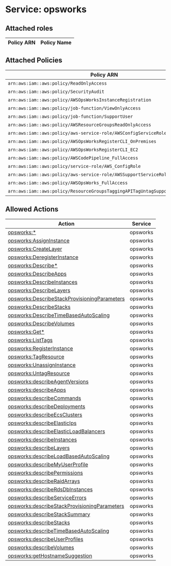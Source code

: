 # Service: opsworks

## Attached roles

| Policy ARN | Policy Name |
|------------|-------------|
## Attached Policies

| Policy ARN | Policy Name |
|------------|-------------|
| `arn:aws:iam::aws:policy/ReadOnlyAccess` | [ReadOnlyAccess](../policies.md#readonlyaccess) |
| `arn:aws:iam::aws:policy/SecurityAudit` | [SecurityAudit](../policies.md#securityaudit) |
| `arn:aws:iam::aws:policy/AWSOpsWorksInstanceRegistration` | [AWSOpsWorksInstanceRegistration](../policies.md#awsopsworksinstanceregistration) |
| `arn:aws:iam::aws:policy/job-function/ViewOnlyAccess` | [ViewOnlyAccess](../policies.md#viewonlyaccess) |
| `arn:aws:iam::aws:policy/job-function/SupportUser` | [SupportUser](../policies.md#supportuser) |
| `arn:aws:iam::aws:policy/AWSResourceGroupsReadOnlyAccess` | [AWSResourceGroupsReadOnlyAccess](../policies.md#awsresourcegroupsreadonlyaccess) |
| `arn:aws:iam::aws:policy/aws-service-role/AWSConfigServiceRolePolicy` | [AWSConfigServiceRolePolicy](../policies.md#awsconfigservicerolepolicy) |
| `arn:aws:iam::aws:policy/AWSOpsWorksRegisterCLI_OnPremises` | [AWSOpsWorksRegisterCLI_OnPremises](../policies.md#awsopsworksregistercli_onpremises) |
| `arn:aws:iam::aws:policy/AWSOpsWorksRegisterCLI_EC2` | [AWSOpsWorksRegisterCLI_EC2](../policies.md#awsopsworksregistercli_ec2) |
| `arn:aws:iam::aws:policy/AWSCodePipeline_FullAccess` | [AWSCodePipeline_FullAccess](../policies.md#awscodepipeline_fullaccess) |
| `arn:aws:iam::aws:policy/service-role/AWS_ConfigRole` | [AWS_ConfigRole](../policies.md#aws_configrole) |
| `arn:aws:iam::aws:policy/aws-service-role/AWSSupportServiceRolePolicy` | [AWSSupportServiceRolePolicy](../policies.md#awssupportservicerolepolicy) |
| `arn:aws:iam::aws:policy/AWSOpsWorks_FullAccess` | [AWSOpsWorks_FullAccess](../policies.md#awsopsworks_fullaccess) |
| `arn:aws:iam::aws:policy/ResourceGroupsTaggingAPITagUntagSupportedResources` | [ResourceGroupsTaggingAPITagUntagSupportedResources](../policies.md#resourcegroupstaggingapitaguntagsupportedresources) |

## Allowed Actions

| Action | Service |
|--------|---------|
| [opsworks:*](../actions.md#opsworks:all) | opsworks |
| [opsworks:AssignInstance](../actions.md#opsworks:assigninstance) | opsworks |
| [opsworks:CreateLayer](../actions.md#opsworks:createlayer) | opsworks |
| [opsworks:DeregisterInstance](../actions.md#opsworks:deregisterinstance) | opsworks |
| [opsworks:Describe*](../actions.md#opsworks:describeall) | opsworks |
| [opsworks:DescribeApps](../actions.md#opsworks:describeapps) | opsworks |
| [opsworks:DescribeInstances](../actions.md#opsworks:describeinstances) | opsworks |
| [opsworks:DescribeLayers](../actions.md#opsworks:describelayers) | opsworks |
| [opsworks:DescribeStackProvisioningParameters](../actions.md#opsworks:describestackprovisioningparameters) | opsworks |
| [opsworks:DescribeStacks](../actions.md#opsworks:describestacks) | opsworks |
| [opsworks:DescribeTimeBasedAutoScaling](../actions.md#opsworks:describetimebasedautoscaling) | opsworks |
| [opsworks:DescribeVolumes](../actions.md#opsworks:describevolumes) | opsworks |
| [opsworks:Get*](../actions.md#opsworks:getall) | opsworks |
| [opsworks:ListTags](../actions.md#opsworks:listtags) | opsworks |
| [opsworks:RegisterInstance](../actions.md#opsworks:registerinstance) | opsworks |
| [opsworks:TagResource](../actions.md#opsworks:tagresource) | opsworks |
| [opsworks:UnassignInstance](../actions.md#opsworks:unassigninstance) | opsworks |
| [opsworks:UntagResource](../actions.md#opsworks:untagresource) | opsworks |
| [opsworks:describeAgentVersions](../actions.md#opsworks:describeagentversions) | opsworks |
| [opsworks:describeApps](../actions.md#opsworks:describeapps) | opsworks |
| [opsworks:describeCommands](../actions.md#opsworks:describecommands) | opsworks |
| [opsworks:describeDeployments](../actions.md#opsworks:describedeployments) | opsworks |
| [opsworks:describeEcsClusters](../actions.md#opsworks:describeecsclusters) | opsworks |
| [opsworks:describeElasticIps](../actions.md#opsworks:describeelasticips) | opsworks |
| [opsworks:describeElasticLoadBalancers](../actions.md#opsworks:describeelasticloadbalancers) | opsworks |
| [opsworks:describeInstances](../actions.md#opsworks:describeinstances) | opsworks |
| [opsworks:describeLayers](../actions.md#opsworks:describelayers) | opsworks |
| [opsworks:describeLoadBasedAutoScaling](../actions.md#opsworks:describeloadbasedautoscaling) | opsworks |
| [opsworks:describeMyUserProfile](../actions.md#opsworks:describemyuserprofile) | opsworks |
| [opsworks:describePermissions](../actions.md#opsworks:describepermissions) | opsworks |
| [opsworks:describeRaidArrays](../actions.md#opsworks:describeraidarrays) | opsworks |
| [opsworks:describeRdsDbInstances](../actions.md#opsworks:describerdsdbinstances) | opsworks |
| [opsworks:describeServiceErrors](../actions.md#opsworks:describeserviceerrors) | opsworks |
| [opsworks:describeStackProvisioningParameters](../actions.md#opsworks:describestackprovisioningparameters) | opsworks |
| [opsworks:describeStackSummary](../actions.md#opsworks:describestacksummary) | opsworks |
| [opsworks:describeStacks](../actions.md#opsworks:describestacks) | opsworks |
| [opsworks:describeTimeBasedAutoScaling](../actions.md#opsworks:describetimebasedautoscaling) | opsworks |
| [opsworks:describeUserProfiles](../actions.md#opsworks:describeuserprofiles) | opsworks |
| [opsworks:describeVolumes](../actions.md#opsworks:describevolumes) | opsworks |
| [opsworks:getHostnameSuggestion](../actions.md#opsworks:gethostnamesuggestion) | opsworks |